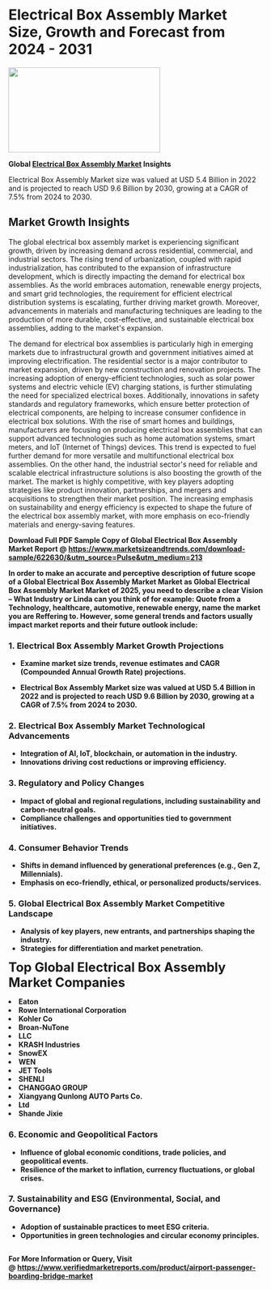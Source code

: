 <H1>Electrical Box Assembly Market Size, Growth and Forecast from 2024 - 2031</H1><img class="aligncenter size-medium wp-image-584254" src="https://thirdeyenews.in/wp-content/uploads/2024/09/Global-Market-Research-300x168.jpeg" alt="" width="300" height="168" /><p><strong>Global&nbsp;<a href="https://www.marketsizeandtrends.com/download-sample/622630/&amp;utm_source=Pulse&amp;utm_medium=213">Electrical Box Assembly Market</a> Insights</strong></p><p>Electrical Box Assembly Market size was valued at USD 5.4 Billion in 2022 and is projected to reach USD 9.6 Billion by 2030, growing at a CAGR of 7.5% from 2024 to 2030.</p><p><h2>Market Growth Insights</h2> The global electrical box assembly market is experiencing significant growth, driven by increasing demand across residential, commercial, and industrial sectors. The rising trend of urbanization, coupled with rapid industrialization, has contributed to the expansion of infrastructure development, which is directly impacting the demand for electrical box assemblies. As the world embraces automation, renewable energy projects, and smart grid technologies, the requirement for efficient electrical distribution systems is escalating, further driving market growth. Moreover, advancements in materials and manufacturing techniques are leading to the production of more durable, cost-effective, and sustainable electrical box assemblies, adding to the market's expansion. <p><strong></strong></p> The demand for electrical box assemblies is particularly high in emerging markets due to infrastructural growth and government initiatives aimed at improving electrification. The residential sector is a major contributor to market expansion, driven by new construction and renovation projects. The increasing adoption of energy-efficient technologies, such as solar power systems and electric vehicle (EV) charging stations, is further stimulating the need for specialized electrical boxes. Additionally, innovations in safety standards and regulatory frameworks, which ensure better protection of electrical components, are helping to increase consumer confidence in electrical box solutions. With the rise of smart homes and buildings, manufacturers are focusing on producing electrical box assemblies that can support advanced technologies such as home automation systems, smart meters, and IoT (Internet of Things) devices. This trend is expected to fuel further demand for more versatile and multifunctional electrical box assemblies. On the other hand, the industrial sector's need for reliable and scalable electrical infrastructure solutions is also boosting the growth of the market. The market is highly competitive, with key players adopting strategies like product innovation, partnerships, and mergers and acquisitions to strengthen their market position. The increasing emphasis on sustainability and energy efficiency is expected to shape the future of the electrical box assembly market, with more emphasis on eco-friendly materials and energy-saving features. <p><strong></p><p><span class=""><strong>Download Full PDF Sample Copy of Global Electrical Box Assembly Market Report</strong> @ <a href="https://www.marketsizeandtrends.com/download-sample/622630/&amp;utm_source=Pulse&amp;utm_medium=213" target="_blank">https://www.marketsizeandtrends.com/download-sample/622630/&amp;utm_source=Pulse&amp;utm_medium=213</a></span></p><p>In order to make an accurate and perceptive description of future scope of a Global&nbsp;Electrical Box Assembly Market Market as Global&nbsp;Electrical Box Assembly Market Market of 2025, you need to describe a clear Vision &ndash; What Industry or Linda can you think of for example: Quote from a Technology, healthcare, automotive, renewable energy, name the market you are Reffering to. However, some general trends and factors usually impact market reports and their future outlook include:</p><h3>1.&nbsp;<strong>Electrical Box Assembly Market Growth Projections</strong></h3><ul><li>Examine market size trends, revenue estimates and CAGR (Compounded Annual Growth Rate) projections.</li><li><p>Electrical Box Assembly Market size was valued at USD 5.4 Billion in 2022 and is projected to reach USD 9.6 Billion by 2030, growing at a CAGR of 7.5% from 2024 to 2030.</p></li></ul><h3>2.&nbsp;<strong>Electrical Box Assembly Market Technological Advancements</strong></h3><ul><li>Integration of AI, IoT, blockchain, or automation in the industry.</li><li>Innovations driving cost reductions or improving efficiency.</li></ul><h3>3.&nbsp;<strong>Regulatory and Policy Changes</strong></h3><ul><li>Impact of global and regional regulations, including sustainability and carbon-neutral goals.</li><li>Compliance challenges and opportunities tied to government initiatives.</li></ul><h3>4.&nbsp;<strong>Consumer Behavior Trends</strong></h3><ul><li>Shifts in demand influenced by generational preferences (e.g., Gen Z, Millennials).</li><li>Emphasis on eco-friendly, ethical, or personalized products/services.</li></ul><h3>5.&nbsp;<strong>Global Electrical Box Assembly Market Competitive Landscape</strong></h3><ul><li>Analysis of key players, new entrants, and partnerships shaping the industry.</li><li>Strategies for differentiation and market penetration.</li></ul><p data-pm-slice="1 1 []"><span style="color: inherit; font-family: inherit; font-size: 25px;">Top Global Electrical Box Assembly Market Companies</span></p><div class="" data-test-id=""><p><li>Eaton</li><li> Rowe International Corporation</li><li> Kohler Co</li><li> Broan-NuTone</li><li> LLC</li><li> KRASH Industries</li><li> SnowEX</li><li> WEN</li><li> JET Tools</li><li> SHENLI</li><li> CHANGGAO GROUP</li><li> Xiangyang Qunlong AUTO Parts Co.</li><li> Ltd</li><li> Shande Jixie</li></p></div><h3>6.&nbsp;<strong>Economic and Geopolitical Factors</strong></h3><ul><li>Influence of global economic conditions, trade policies, and geopolitical events.</li><li>Resilience of the market to inflation, currency fluctuations, or global crises.</li></ul><h3>7.&nbsp;<strong>Sustainability and ESG (Environmental, Social, and Governance)</strong></h3><ul><li>Adoption of sustainable practices to meet ESG criteria.</li><li>Opportunities in green technologies and circular economy principles.</li></ul><h2><strong style="font-size: 14px;">For More Information or Query, Visit @&nbsp;</strong><a style="background-color: #ffffff; font-size: 14px;" href="https://www.marketsizeandtrends.com/report/electrical-box-assembly-market/" target="_blank">https://www.verifiedmarketreports.com/product/airport-passenger-boarding-bridge-market</a></h2>
